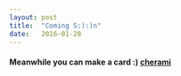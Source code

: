 ```yaml
---
layout: post
title:  "Coming S:):)n"
date:   2016-01-28
---
```


<h4>Meanwhile you can make a card :) <a href="cherami.cards">cherami</a></h4>